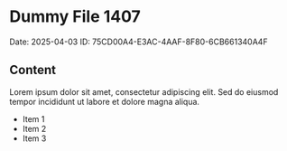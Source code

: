 # Dummy File 1407

Date: 2025-04-03
ID: 75CD00A4-E3AC-4AAF-8F80-6CB661340A4F

## Content

Lorem ipsum dolor sit amet, consectetur adipiscing elit.
Sed do eiusmod tempor incididunt ut labore et dolore magna aliqua.

* Item 1
* Item 2
* Item 3
